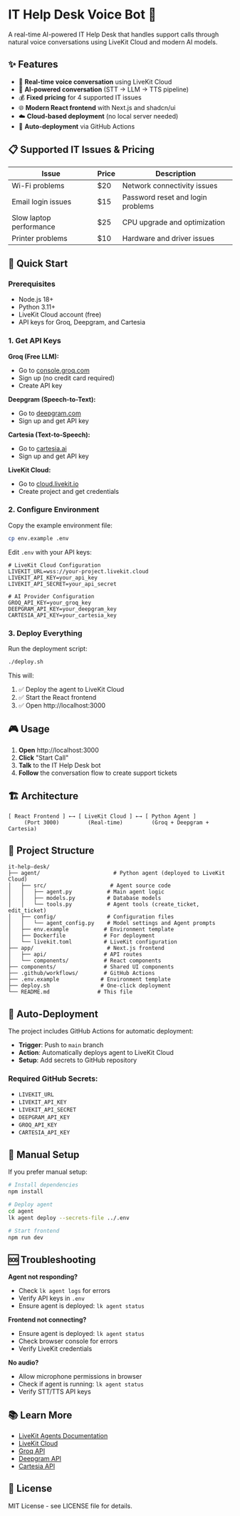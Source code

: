 # IT Help Desk Voice Bot 🎤

A real-time AI-powered IT Help Desk that handles support calls through natural voice conversations using LiveKit Cloud and modern AI models.

## ✨ Features

- 🎤 **Real-time voice conversation** using LiveKit Cloud
- 🤖 **AI-powered conversation** (STT → LLM → TTS pipeline)
- 💰 **Fixed pricing** for 4 supported IT issues
- 🌐 **Modern React frontend** with Next.js and shadcn/ui
- ☁️ **Cloud-based deployment** (no local server needed)
- 🔄 **Auto-deployment** via GitHub Actions

## 📋 Supported IT Issues & Pricing

| Issue | Price | Description |
|-------|-------|-------------|
| Wi-Fi problems | $20 | Network connectivity issues |
| Email login issues | $15 | Password reset and login problems |
| Slow laptop performance | $25 | CPU upgrade and optimization |
| Printer problems | $10 | Hardware and driver issues |

## 🚀 Quick Start

### Prerequisites
- Node.js 18+
- Python 3.11+
- LiveKit Cloud account (free)
- API keys for Groq, Deepgram, and Cartesia

### 1. Get API Keys

**Groq (Free LLM):**
- Go to [console.groq.com](https://console.groq.com)
- Sign up (no credit card required)
- Create API key

**Deepgram (Speech-to-Text):**
- Go to [deepgram.com](https://deepgram.com)
- Sign up and get API key

**Cartesia (Text-to-Speech):**
- Go to [cartesia.ai](https://cartesia.ai)
- Sign up and get API key

**LiveKit Cloud:**
- Go to [cloud.livekit.io](https://cloud.livekit.io)
- Create project and get credentials

### 2. Configure Environment

Copy the example environment file:
```bash
cp env.example .env
```

Edit `.env` with your API keys:
```env
# LiveKit Cloud Configuration
LIVEKIT_URL=wss://your-project.livekit.cloud
LIVEKIT_API_KEY=your_api_key
LIVEKIT_API_SECRET=your_api_secret

# AI Provider Configuration
GROQ_API_KEY=your_groq_key
DEEPGRAM_API_KEY=your_deepgram_key
CARTESIA_API_KEY=your_cartesia_key
```

### 3. Deploy Everything

Run the deployment script:
```bash
./deploy.sh
```

This will:
1. ✅ Deploy the agent to LiveKit Cloud
2. ✅ Start the React frontend
3. ✅ Open http://localhost:3000

## 🎮 Usage

1. **Open** http://localhost:3000
2. **Click** "Start Call" 
3. **Talk** to the IT Help Desk bot
4. **Follow** the conversation flow to create support tickets

## 🏗️ Architecture

```
[ React Frontend ] ←→ [ LiveKit Cloud ] ←→ [ Python Agent ]
     (Port 3000)         (Real-time)         (Groq + Deepgram + Cartesia)
```

## 📁 Project Structure

```
it-help-desk/
├── agent/                       # Python agent (deployed to LiveKit Cloud)
│   ├── src/                    # Agent source code
│   │   ├── agent.py           # Main agent logic
│   │   ├── models.py          # Database models
│   │   └── tools.py           # Agent tools (create_ticket, edit_ticket)
│   ├── config/                # Configuration files
│   │   └── agent_config.py    # Model settings and Agent prompts
│   ├── env.example           # Environment template
│   ├── Dockerfile            # For deployment
│   └── livekit.toml          # LiveKit configuration
├── app/                       # Next.js frontend
│   ├── api/                  # API routes
│   └── components/           # React components
├── components/               # Shared UI components
├── .github/workflows/        # GitHub Actions
├── .env.example             # Environment template
├── deploy.sh                # One-click deployment
└── README.md               # This file
```

## 🔄 Auto-Deployment

The project includes GitHub Actions for automatic deployment:

- **Trigger**: Push to `main` branch
- **Action**: Automatically deploys agent to LiveKit Cloud
- **Setup**: Add secrets to GitHub repository

### Required GitHub Secrets:
- `LIVEKIT_URL`
- `LIVEKIT_API_KEY`
- `LIVEKIT_API_SECRET`
- `DEEPGRAM_API_KEY`
- `GROQ_API_KEY`
- `CARTESIA_API_KEY`

## 🔧 Manual Setup

If you prefer manual setup:

```bash
# Install dependencies
npm install

# Deploy agent
cd agent
lk agent deploy --secrets-file ../.env

# Start frontend  
npm run dev
```

## 🆘 Troubleshooting

**Agent not responding?**
- Check `lk agent logs` for errors
- Verify API keys in `.env`
- Ensure agent is deployed: `lk agent status`

**Frontend not connecting?**
- Ensure agent is deployed: `lk agent status`
- Check browser console for errors
- Verify LiveKit credentials

**No audio?**
- Allow microphone permissions in browser
- Check if agent is running: `lk agent status`
- Verify STT/TTS API keys

## 📚 Learn More

- [LiveKit Agents Documentation](https://docs.livekit.io/agents/)
- [LiveKit Cloud](https://cloud.livekit.io/)
- [Groq API](https://console.groq.com/)
- [Deepgram API](https://deepgram.com/)
- [Cartesia API](https://cartesia.ai/)

## 📄 License

MIT License - see LICENSE file for details.